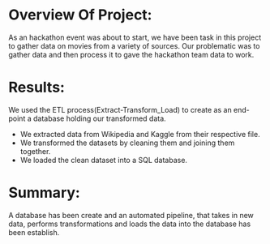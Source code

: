 # Overview Of Project:

As an hackathon event was about to start, we have been task in this project to gather data on movies from a variety of sources.
Our problematic was to gather data and then process it to gave the hackathon team data to work.<br>

# Results:

We used the ETL process(Extract-Transform_Load) to create as an end-point a database holding our transformed data.<br>

- We extracted data from Wikipedia and Kaggle from their respective file.
- We transformed the datasets by cleaning them and joining them together.
- We loaded the clean dataset into a SQL database.

# Summary:

A database has been create and  an automated pipeline, that takes in new data, performs transformations and loads the data into the database has been establish.
 